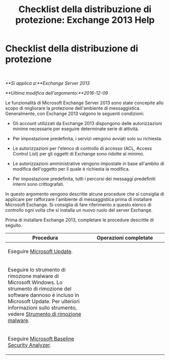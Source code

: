 ﻿---
title: 'Checklist della distribuzione di protezione: Exchange 2013 Help'
TOCTitle: Checklist della distribuzione di protezione
ms:assetid: 0cbfad59-f503-48a0-8184-6ca999d89e61
ms:mtpsurl: https://technet.microsoft.com/it-it/library/Aa996026(v=EXCHG.150)
ms:contentKeyID: 50480014
ms.date: 05/22/2018
mtps_version: v=EXCHG.150
ms.translationtype: MT
---

# Checklist della distribuzione di protezione

 

_**Si applica a:**Exchange Server 2013_

_**Ultima modifica dell'argomento:**2016-12-09_

Le funzionalità di Microsoft Exchange Server 2013 sono state concepite allo scopo di migliorare la protezione dell'ambiente di messaggistica. Generalmente, con Exchange 2013 valgono le seguenti condizioni:

  - Gli account utilizzati da Exchange 2013 dispongono delle autorizzazioni minime necessarie per eseguire determinate serie di attività.

  - Per impostazione predefinita, i servizi vengono avviati solo su richiesta.

  - Le autorizzazioni per l'elenco di controllo di accesso (ACL, Access Control List) per gli oggetti di Exchange sono ridotte al minimo.

  - Le autorizzazioni amministrative vengono impostate in base all'ambito di modifica dell'oggetto per il quale è richiesta la modifica.

  - Per impostazione predefinita, tutti i percorsi dei messaggi predefiniti interni sono crittografati.

In questo argomento vengono descritte alcune procedure che si consiglia di applicare per rafforzare l'ambiente di messaggistica prima di installare Microsoft Exchange. Si consiglia di fare riferimento a questo elenco di controllo ogni volta che si installa un nuovo ruolo del server Exchange.

Prima di installare Exchange 2013, completare le procedure descritte di seguito.


<table>
<colgroup>
<col style="width: 50%" />
<col style="width: 50%" />
</colgroup>
<thead>
<tr class="header">
<th>Procedura</th>
<th>Operazioni completate</th>
</tr>
</thead>
<tbody>
<tr class="odd">
<td><p>Eseguire <a href="https://go.microsoft.com/fwlink/p/?linkid=54836">Microsoft Update</a>.</p></td>
<td><p></p></td>
</tr>
<tr class="even">
<td><p>Eseguire lo strumento di rimozione malware di Microsoft Windows. Lo strumento di rimozione del software dannoso è incluso in Microsoft Update. Per ulteriori informazioni sullo strumento, vedere <a href="http://go.microsoft.com/fwlink/p/?linkid=73452">Strumento di rimozione malware</a>.</p></td>
<td><p></p></td>
</tr>
<tr class="odd">
<td><p>Eseguire <a href="https://go.microsoft.com/fwlink/p/?linkid=16526">Microsoft Baseline Security Analyzer</a>.</p></td>
<td><p></p></td>
</tr>
</tbody>
</table>

